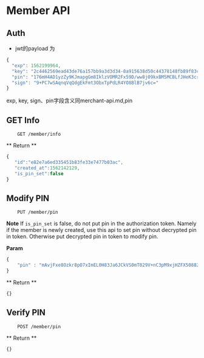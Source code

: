 # Member API

## Auth
- jwt的payload 为

```javascript
{
  "exp": 1562199964,
  "key": "2c4462569ead43de76a157bb9a3d3d34-8a915638d50c44378148fb89f83c5d86",
  "pin": "176mH4AD1yzZy9KJmapgGm8IklzVOMR2Fx59D/ww8j09kxBM5MCBLfJHeK3crJqb1FsPjD2BGVnKYhipjUJlEy2Qz7LnaZy7mKZotKMDOX0dvtUpyiIzt5FiSU3LesOvSM5381UcB5CEvgOp9+qkcRJ3JmPQTFmU2Xwo4piPJahh21+PnEy6KTCsq2bngkou547vJ2kfTLsB/pkeLaAXxTx9Hrk1bAORNGe8MHxPn4Es1qkvJVOjrVxqh2yL7oGQD2cx1HC+BTgjkRQPxqzVgYTeN4x+iawLxzwKVe5evPQP8TBYAlvmA1F8VqKySj4FqUxNUfWz4jma1jxplqxMuQ==",  // if required.
  "sign": "9+PC7wSAqnqVqQdgEkFmt3ObxTpPdLR4YO8BlB7jv6c="
}
```
exp, key, sign、pin字段含义同merchant-api.md,pin


## GET Info

```
    GET /member/info
```

** Return **

```javascript
{  
   "id":"e82e7a6ed335451b83fe33e7477b03ac",
   "created_at":1562142129,
   "is_pin_set":false
}
```

## Modify PIN

```
    PUT /member/pin
```

**Note**
If `is_pin_set` is false, do not put pin in the authorization token.
Namely if the member is newly created, use this api to set pin without decrypted pin in token.
Otherwise put decrypted pin in token to modify pin.

**Param**

```javascript
{
    "pin" : "mAvjFxe8Ozkr8pO7xImEL0H83Ja6JCkVS0mT029V+nC3pM9xjHZFX50882+iY+GNNhqVQC2cWHkiYJBoum9BkW3NhL0js4AFULRKFXoKnkMOoXlgAKcYZmE/cihJnwR6L6KeN7c8ycTYPUNBnSxvkvT2PcD59xBqDEyXcB4LnaL5AncpevtTAiejFE25u2CsLl/4EB0s42+yxbj5CTob73RUhgVndJB9b38MEQn7cDKmod/Uej7/T+/K47DMEvOmndt+YGNlK8iBfViO6T/QOZC0JKs5yWkaZ8wyfRyW9bT1oqDriIzVvFxHCQXPWVPoK/h25EEfHOVfdzBXLgGM2g=="
}
```

** Return **

```javascript
{}
```

## Verify PIN

```
    POST /member/pin
```

** Return **

```javascript
{}
```
